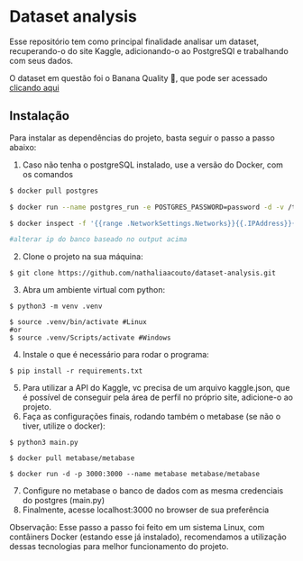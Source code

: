 # Dataset analysis

Esse repositório tem como principal finalidade analisar um dataset, recuperando-o do site Kaggle, adicionando-o ao PostgreSQl e trabalhando com seus dados.

O dataset em questão foi o Banana Quality 🍌, que pode ser acessado [clicando aqui](https://www.kaggle.com/datasets/l3llff/banana) 

## Instalação

Para instalar as dependências do projeto, basta seguir o passo a passo abaixo:

1. Caso não tenha o postgreSQL instalado, use a versão do Docker, com os comandos
```bash
$ docker pull postgres

$ docker run --name postgres_run -e POSTGRES_PASSWORD=password -d -v /tmp:/tmp postgres

$ docker inspect -f '{{range .NetworkSettings.Networks}}{{.IPAddress}}{{end}}' postgres_run

#alterar ip do banco baseado no output acima
```
2. Clone o projeto na sua máquina:
```
$ git clone https://github.com/nathaliaacouto/dataset-analysis.git
```
3. Abra um ambiente virtual com python:
```
$ python3 -m venv .venv

$ source .venv/bin/activate #Linux
#or
$ source .venv/Scripts/activate #Windows
```
4. Instale o que é necessário para rodar o programa:
```
$ pip install -r requirements.txt
```
5. Para utilizar a API do Kaggle, vc precisa de um arquivo kaggle.json, que é possível de conseguir pela área de perfil no próprio site, adicione-o ao projeto.
6. Faça as configurações finais, rodando também o metabase (se não o tiver, utilize o docker):
```
$ python3 main.py

$ docker pull metabase/metabase

$ docker run -d -p 3000:3000 --name metabase metabase/metabase
```
7. Configure no metabase o banco de dados com as mesma credenciais do postgres (main.py)
8. Finalmente, acesse localhost:3000 no browser de sua preferência

Observação: Esse passo a passo foi feito em um sistema Linux, com contâiners Docker (estando esse já instalado), recomendamos a utilização dessas tecnologias para melhor funcionamento do projeto.
